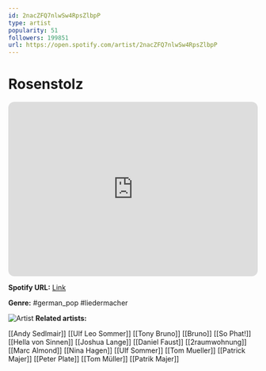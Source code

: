```yaml
---
id: 2nacZFQ7nlwSw4RpsZlbpP
type: artist
popularity: 51
followers: 199851
url: https://open.spotify.com/artist/2nacZFQ7nlwSw4RpsZlbpP
---
```

# Rosenstolz

<iframe style="border-radius:12px" src="https://open.spotify.com/embed/artist/2nacZFQ7nlwSw4RpsZlbpP" width="100%" height="352" frameBorder="0" allowfullscreen="" allow="autoplay; clipboard-write; encrypted-media; fullscreen; picture-in-picture" loading="lazy"></iframe>

**Spotify URL:** [Link](https://open.spotify.com/artist/2nacZFQ7nlwSw4RpsZlbpP)

**Genre:**  #german_pop #liedermacher

![Artist](https://i.scdn.co/image/ab6761610000e5eb8195fdc1fa89077c4df2cd36)
**Related artists:**

[[Andy Sedlmair]]
[[Ulf Leo Sommer]]
[[Tony Bruno]]
[[Bruno]]
[[So Phat!]]
[[Hella von Sinnen]]
[[Joshua Lange]]
[[Daniel Faust]]
[[2raumwohnung]]
[[Marc Almond]]
[[Nina Hagen]]
[[Ulf Sommer]]
[[Tom Mueller]]
[[Patrick Majer]]
[[Peter Plate]]
[[Tom Müller]]
[[Patrik Majer]]
